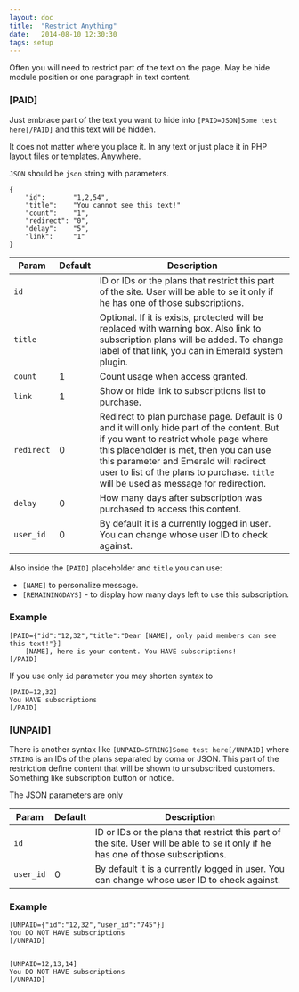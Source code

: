 ```yaml
---
layout: doc
title:  "Restrict Anything"
date:   2014-08-10 12:30:30
tags: setup
---
```


Often you will need to restrict part of the text on the page. May be hide module position or one paragraph in text content.

### [PAID] 

Just embrace part of the text you want to hide into `[PAID=JSON]Some test here[/PAID]` and this text will be hidden.

It does not matter where you place it. In any text or just place it in PHP layout files or templates. Anywhere.

`JSON` should be `json` string with parameters.


	{
		"id":       "1,2,54",
		"title":    "You cannot see this text!"
		"count":    "1",
		"redirect": "0",
		"delay":    "5",
		"link":     "1"
	}

Param | Default | Description
------|---|---
`id`    | | ID or IDs or the plans that restrict this part of the site. User will be able to se it only if he has one of those subscriptions.
`title` | | Optional. If it is exists, protected will be replaced with warning box. Also link to subscription plans will be added. To change label of that link, you can in Emerald system plugin.
`count` | 1 | Count usage when access granted.
`link` | 1 | Show or hide link to subscriptions list to purchase.
`redirect` | 0| Redirect to plan purchase page. Default is 0 and it will only hide part of the content. But if you want to restrict whole page where this placeholder is met, then you can use this parameter and Emerald will redirect user to list of the plans to purchase. `title` will be used as message for redirection.
`delay` | 0 | How many days after subscription was purchased to access this content.
`user_id` | 0 | By default it is a currently logged in user. You can change whose user ID to check against.

Also inside the `[PAID]` placeholder and `title` you can use:
 
- `[NAME]` to personalize message.
- `[REMAININGDAYS]` - to display how many days left to use this subscription.

### Example

    [PAID={"id":"12,32","title":"Dear [NAME], only paid members can see this text!"}]
        [NAME], here is your content. You HAVE subscriptions!
    [/PAID]

If you use only `id` parameter you may shorten syntax to 

	[PAID=12,32]
    You HAVE subscriptions
    [/PAID]

### [UNPAID]

There is another syntax like `[UNPAID=STRING]Some test here[/UNPAID]` where `STRING` is an IDs of the plans separated by coma or JSON. This part of the restriction define content that will be shown to unsubscribed customers. Something like subscription button or notice.

The JSON parameters are only 

Param | Default | Description
------|---|---
`id`    | | ID or IDs or the plans that restrict this part of the site. User will be able to se it only if he has one of those subscriptions.
`user_id` | 0 | By default it is a currently logged in user. You can change whose user ID to check against.


### Example

    [UNPAID={"id":"12,32","user_id":"745"}]
    You DO NOT HAVE subscriptions
    [/UNPAID]


    [UNPAID=12,13,14]
    You DO NOT HAVE subscriptions
    [/UNPAID]
